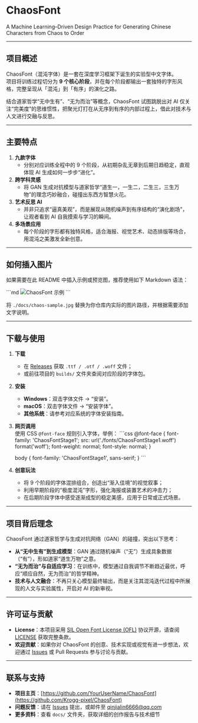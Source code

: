 # ChaosFont
A Machine Learning–Driven Design Practice for Generating Chinese Characters from Chaos to Order  

---

## 项目概述

ChaosFont（混沌字体）是一套在深度学习框架下诞生的实验型中文字体。  
项目将训练过程切分为 **9 个核心阶段**，并在每个阶段都输出一套独特的字形风格，完整呈现从「混沌」到「有序」的演化之路。  

结合道家哲学“无中生有”、“无为而治”等概念，ChaosFont 试图跳脱出对 AI 仅关注“完美度”的思维惯性，把聚光灯打在从无序到有序的内部过程上，借此对技术与人文进行交融与反思。

---

## 主要特点

1. **九款字体**  
   - 分别对应训练全程中的 9 个阶段，从初期杂乱无章到后期日趋稳定，直观体现 AI 生成如何一步步“进化”。
2. **跨学科灵感**  
   - 将 GAN 生成对抗模型与道家哲学“道生一，一生二，二生三，三生万物”的理念巧妙融合，碰撞出东西方智慧火花。
3. **艺术反思 AI**  
   - 并非只追求“逼真美观”，而是展现从随机噪声到有序结构的“演化剧场”，让观者看到 AI 自我摸索与学习的瞬间。
4. **多场景应用**  
   - 每个阶段的字形都有独特风格，适合海报、视觉艺术、动态排版等场合，用混沌之美激发全新创意。

---

## 如何插入图片

如果需要在此 README 中插入示例或预览图，推荐使用如下 Markdown 语法：

\`\`\`md
![ChaosFont 示例](./docs/chaos-sample.jpg)
\`\`\`

将 `./docs/chaos-sample.jpg` 替换为你仓库内实际的图片路径，并根据需要添加文字说明。

---

## 下载与使用

1. **下载**  
   - 在 [Releases](https://github.com/YourUserName/ChaosFont/releases) 获取 `.ttf / .otf / .woff` 文件；  
   - 或前往项目的 `builds/` 文件夹查阅对应阶段的字体包。

2. **安装**  
   - **Windows**：双击字体文件 → “安装”。  
   - **macOS**：双击字体文件 → “安装字体”。  
   - **其他系统**：请参考对应系统的字体安装指南。

3. **网页调用**  
   使用 CSS `@font-face` 规则引入字体，举例：
   \`\`\`css
   @font-face {
     font-family: 'ChaosFontStage1';
     src: url('./fonts/ChaosFontStage1.woff') format('woff');
     font-weight: normal;
     font-style: normal;
   }

   body {
     font-family: 'ChaosFontStage1', sans-serif;
   }
   \`\`\`

4. **创意玩法**  
   - 将 9 个阶段的字体混排组合，创造出“渐入佳境”的视觉叙事；  
   - 利用早期阶段的“极度混沌”字形，强化海报或装置艺术的冲击力；  
   - 在后期阶段字体中感受逐渐成型的稳定美感，应用于日常或正式场景。

---

## 项目背后理念

ChaosFont 通过道家哲学与生成对抗网络（GAN）的碰撞，突出以下思考：

- **从“无中生有”到生成模型**：GAN 通过随机噪声（“无”）生成具象数据（“有”），形如道家“道生万物”之意。  
- **“无为而治”与自适应学习**：在训练中，模型通过自我调节不断趋近最优，呼应“顺应自然，无为而治”的哲学精神。  
- **技术与人文融合**：不再只关心模型最终输出，而是关注其混沌迭代过程中所展现的人文与实验属性，开启对 AI 的新审视。  

---

## 许可证与贡献

- **License**：本项目采用 [SIL Open Font License (OFL)](https://scripts.sil.org/OFL) 协议开源，请查阅 [LICENSE](./LICENSE) 获取完整条款。  
- **欢迎贡献**：如果你对 ChaosFont 的创意、技术实现或视觉有进一步想法，欢迎通过 [Issues](https://github.com/YourUserName/ChaosFont/issues) 或 Pull Requests 参与讨论与贡献。

---

## 联系与支持

- **项目主页**：[https://github.com/YourUserName/ChaosFont](https://github.com/Krogg-pixel/ChaosFont)  
- **问题反馈**：请在 [Issues](https://github.com/Krogg-pixel/ChaosFont/issues) 提出，或邮件至 qinjialin6666@qq.com
- **更多资料**：查看 `docs/` 文件夹，获取详细的创作报告与技术细节

